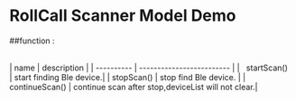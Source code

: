 # RollCall Scanner Model Demo


##function :

<br>
|       name       |       description         |
|    ----------    | ------------------------- |
|     startScan()  |  start finding Ble device.|
|     stopScan()   |  stop find Ble device.    |
|   continueScan() |  continue scan after stop,deviceList will not clear.|

